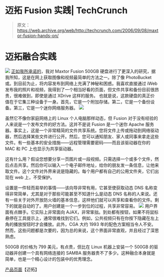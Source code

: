 # 迈拓 Fusion 实践| TechCrunch

> 原文：<https://web.archive.org/web/http://techcrunch.com/2006/09/08/maxtor-fusion-hands-on/>

# 迈拓融合实践

![](img/e9ed2ebe1079320ce79d61f33de67c55.png)
[正如我所承诺的](https://web.archive.org/web/20131010101035/http://crunchgear.com/2006/09/01/maxtor-fusion-drive-first-impressions/)，我对 Maxtor Fusion 500GB 硬盘进行了更深入的研究，据我所知，这是在网上获取图像和视频最简单的方法之一。除了像 PhotoBucket 或。到目前为止，将内容发布到网络上充满了神秘和困惑。我喜欢直接通过 iWeb 发布我的照片和视频，我得到了一个相当好看的页面，但文件共享和备份目前很昂贵，很难做到，即使是通过 XDrive 这样的服务。
 也就是说，这款硬盘的真正价值在于它集三种设备于一身。首先，它是一个附加存储。第二，它是一个备份设备。第三，它是一个迷你网络服务器。
![](img/b6b40d9dad6041b6465a3d4b855e4cae.png)

虽然它不像你家庭网络上的 Linux 个人电脑那样动态，但 Fusion 对于没有经验的人来说是一个发布文件的好方法。这并不是说 Fusion 是一个迷你 Apache 服务器。事实上，这是一个非常精简的文件共享系统。您将文件上传或拖动到网络驱动器，然后选择某些文件进行公开。然后，您可以通知朋友、家人或同事来拿走这些文件。有一些基本的安全措施——远程管理需要密码——而且该驱动器在你的 MAC 和 PC 上也显示为共享驱动器。

这有什么用？假设您想要分享一页图片或一段视频。只需选择一个或多个文件，然后点击共享。然后你可以输入一个电子邮件地址，给你的朋友发一条信息，让他来取文件。这个文件对外界来说是隐藏的。每个用户都有自己的公用文件夹，它们出现在 web 上，不受保护。

设置是一件轻而易举的事情——该向导非常有用，它甚至使获取动态 DNS 名称变得非常简单，尤其是对于那些可能甚至不知道什么是动态 DNS 名称的人来说。还有一些关于对外开放防火墙的基本信息，这样他们就可以共享和查看你的文件。剩下的就是自动的了。用户创建是一个一步到位的过程，共享非常容易。
![](img/19aad23d8c09f0703aa76eb36fd9c4a0.png)
用户界面有点棘手。它实际上非常面向 AJAX，非常笨拙。到处都有按钮，如果不将鼠标悬停在工具提示上，通常很难找到它们。例如，公共视频只有在你按下隐藏在左上角的播放按钮时才会播放。此外，CGA 大约 1993 年的配色方案相当令人不安。然而，这些问题都是次要的，因为总的来说，这个界面非常直观，并且经过了深思熟虑。

500GB 的价格为 799 美元，有点贵，但比在 Linux 机器上安装一个 500GB 的驱动器并创建一个具有网络连接的 SAMBA 服务器贵不了多少。这种融合本身就是简单，也是一个精心设计的包装中的优秀理念。

[产品页面](https://web.archive.org/web/20131010101035/http://www.maxtorsolutions.com/en/)【迈拓】